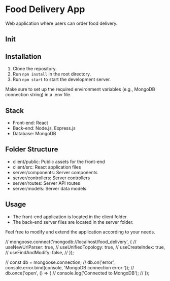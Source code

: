 # Food Delivery App

Web application where users can order food delivery.

## Init


## Installation

1. Clone the repository.
2. Run `npm install` in the root directory.
3. Run `npm start` to start the development server.

Make sure to set up the required environment variables (e.g., MongoDB connection string) in a .env file.

## Stack

- Front-end: React
- Back-end: Node.js, Express.js
- Database: MongoDB

## Folder Structure

- client/public: Public assets for the front-end
- client/src: React application files
- server/components: Server components
- server/controllers: Server controllers
- server/routes: Server API routes
- server/models: Server data models

## Usage

- The front-end application is located in the client folder.
- The back-end server files are located in the server folder.

Feel free to modify and extend the application according to your needs.


// mongoose.connect('mongodb://localhost/food_delivery', {
//   useNewUrlParser: true,
//   useUnifiedTopology: true,
//   useCreateIndex: true,
//   useFindAndModify: false,
// });

// const db = mongoose.connection;
// db.on('error', console.error.bind(console, 'MongoDB connection error:'));
// db.once('open', () => {
//   console.log('Connected to MongoDB');
// });
